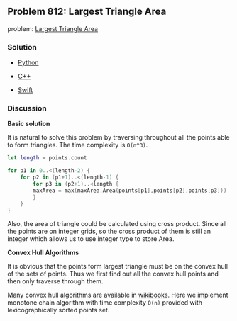 ## Problem 812: Largest Triangle Area

problem: [Largest Triangle Area](https://leetcode.com/problems/largest-triangle-area/)

### Solution

- [Python](../python/problem812.py)

- [C++](../cpp/problem812.cpp)

- [Swift](../swift/problem812.swift)

### Discussion

**Basic solution**

It is natural to solve this problem by traversing throughout all the points able to form triangles. The time complexity is `O(n^3)`.

```swift
let length = points.count

for p1 in 0..<(length-2) {
    for p2 in (p1+1)..<(length-1) {
        for p3 in (p2+1)..<length {
	    maxArea = max(maxArea,Area(points[p1],points[p2],points[p3]))
        }
    }
}
```

Also, the area of triangle could be calculated using cross product. Since all the points are on integer grids, so the cross product of them is still an integer which allows us to use integer type to store Area.

**Convex Hull Algorithms**

It is obvious that the points form largest triangle must be on the convex hull of the sets of points. Thus we first find out all the convex hull points and then only traverse through them.

Many convex hull algorithms are available in [wikibooks](https://en.wikibooks.org/wiki/Algorithm_Implementation/Geometry/Convex_hull). Here we implement monotone chain algorithm with time complexity `O(n)` provided with lexicographically sorted points set.
